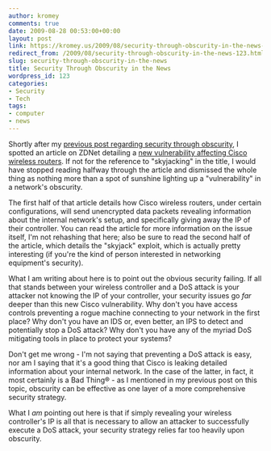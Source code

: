 ```yaml
---
author: kromey
comments: true
date: 2009-08-28 00:53:00+00:00
layout: post
link: https://kromey.us/2009/08/security-through-obscurity-in-the-news-123.html
redirect_from: /2009/08/security-through-obscurity-in-the-news-123.html
slug: security-through-obscurity-in-the-news
title: Security Through Obscurity in the News
wordpress_id: 123
categories:
- Security
- Tech
tags:
- computer
- news
---
```


Shortly after my [previous post regarding security through obscurity](http://kromey.sd41.net/2009/08/security-through-obscurity-over-demonized-94.html), I spotted an article on ZDNet detailing a [new vulnerability affecting Cisco wireless routers](http://news.zdnet.com/2100-9595_22-334210.html). If not for the reference to "skyjacking" in the title, I would have stopped reading halfway through the article and dismissed the whole thing as nothing more than a spot of sunshine lighting up a "vulnerability" in a network's obscurity.

The first half of that article details how Cisco wireless routers, under certain configurations, will send unencrypted data packets revealing information about the internal network's setup, and specifically giving away the IP of their controller. You can read the article for more information on the issue itself, I'm not rehashing that here; also be sure to read the second half of the article, which details the "skyjack" exploit, which is actually pretty interesting (if you're the kind of person interested in networking equipment's security).

What I am writing about here is to point out the obvious security failing. If all that stands between your wireless controller and a DoS attack is your attacker not knowing the IP of your controller, your security issues go _far_ deeper than this new Cisco vulnerability. Why don't you have access controls preventing a rogue machine connecting to your network in the first place? Why don't you have an IDS or, even better, an IPS to detect and potentially stop a DoS attack? Why don't you have any of the myriad DoS mitigating tools in place to protect your systems?

Don't get me wrong - I'm not saying that preventing a DoS attack is easy, nor am I saying that it's a good thing that Cisco is leaking detailed information about your internal network. In the case of the latter, in fact, it most certainly is a Bad Thing® - as I mentioned in my previous post on this topic, obscurity can be effective as one layer of a more comprehensive security strategy.

What I _am_ pointing out here is that if simply revealing your wireless controller's IP is all that is necessary to allow an attacker to successfully execute a DoS attack, your security strategy relies far too heavily upon obscurity.
